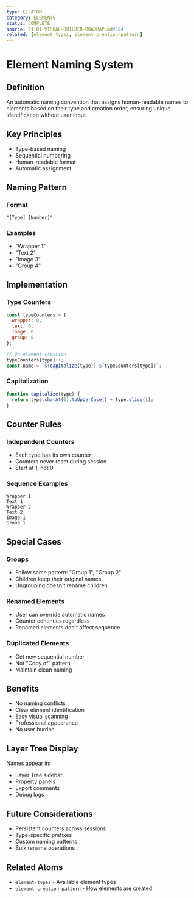 ```yaml
---
type: L1-ATOM
category: ELEMENTS
status: COMPLETE
source: 01.01-VISUAL-BUILDER-ROADMAP.md#L64
related: [element-types, element-creation-pattern]
---
```


# Element Naming System

## Definition
An automatic naming convention that assigns human-readable names to elements based on their type and creation order, ensuring unique identification without user input.

## Key Principles
- Type-based naming
- Sequential numbering
- Human-readable format
- Automatic assignment

## Naming Pattern

### Format
```
"[Type] [Number]"
```

### Examples
- "Wrapper 1"
- "Text 2" 
- "Image 3"
- "Group 4"

## Implementation

### Type Counters
```javascript
const typeCounters = {
  wrapper: 0,
  text: 0,
  image: 0,
  group: 0
};

// On element creation
typeCounters[type]++;
const name = `${capitalize(type)} ${typeCounters[type]}`;
```

### Capitalization
```javascript
function capitalize(type) {
  return type.charAt(0).toUpperCase() + type.slice(1);
}
```

## Counter Rules

### Independent Counters
- Each type has its own counter
- Counters never reset during session
- Start at 1, not 0

### Sequence Examples
```
Wrapper 1
Text 1
Wrapper 2
Text 2
Image 1
Group 1
```

## Special Cases

### Groups
- Follow same pattern: "Group 1", "Group 2"
- Children keep their original names
- Ungrouping doesn't rename children

### Renamed Elements
- User can override automatic names
- Counter continues regardless
- Renamed elements don't affect sequence

### Duplicated Elements
- Get new sequential number
- Not "Copy of" pattern
- Maintain clean naming

## Benefits
- No naming conflicts
- Clear element identification
- Easy visual scanning
- Professional appearance
- No user burden

## Layer Tree Display
Names appear in:
- Layer Tree sidebar
- Property panels
- Export comments
- Debug logs

## Future Considerations
- Persistent counters across sessions
- Type-specific prefixes
- Custom naming patterns
- Bulk rename operations

## Related Atoms
- `element-types` - Available element types
- `element-creation-pattern` - How elements are created